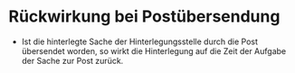 # Rückwirkung bei Postübersendung

- Ist die hinterlegte Sache der Hinterlegungsstelle durch die Post übersendet worden, so wirkt die Hinterlegung auf die Zeit der Aufgabe der Sache zur Post zurück.

